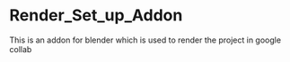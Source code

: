 # Render_Set_up_Addon
This is an addon for blender which is used to render the project in google collab
